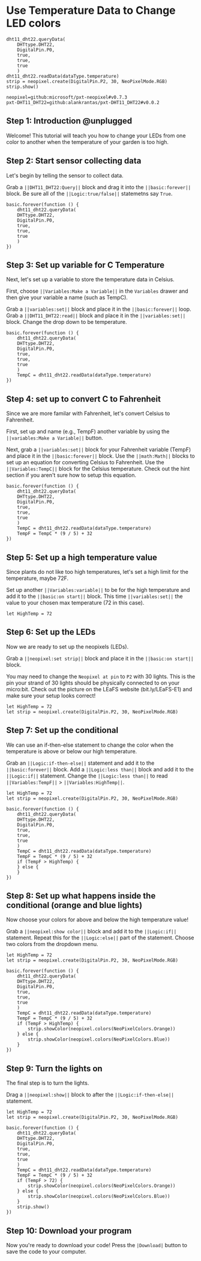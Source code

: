 # Use Temperature Data to Change LED colors

```ghost
dht11_dht22.queryData(
    DHTtype.DHT22,
    DigitalPin.P0,
    true,
    true,
    true
    )
dht11_dht22.readData(dataType.temperature)
strip = neopixel.create(DigitalPin.P2, 30, NeoPixelMode.RGB)
strip.show()
```

``` package
neopixel=github:microsoft/pxt-neopixel#v0.7.3
pxt-DHT11_DHT22=github:alankrantas/pxt-DHT11_DHT22#v0.0.2
```



## Step 1: Introduction @unplugged

Welcome! This tutorial will teach you how to change your LEDs from one color to another when the temperature of your garden is too high.

## Step 2: Start sensor collecting data

Let's begin by telling the sensor to collect data. 

Grab a ``||DHT11_DHT22:Query||`` block and drag it into the ``||basic:forever||`` block.  Be sure all of the ``||Logic:true/false||`` statemetns say `True`.

``` blocks
basic.forever(function () {
    dht11_dht22.queryData(
    DHTtype.DHT22,
    DigitalPin.P0,
    true,
    true,
    true
    )
})
```
## Step 3: Set up variable for C Temperature

Next, let's set up a variable to store the temperature data in Celsius.

First, choose ``||Variables:Make a Variable||`` in the `Variables` drawer and then give your variable a name (such as TempC). 

Grab a ``||variables:set||`` block and place it in the ``||basic:forever||`` loop. Grab a ``||DHT11_DHT22:read||`` block and place it in the ``||variables:set||`` block. Change the drop down to be temperature.

``` blocks
basic.forever(function () {
    dht11_dht22.queryData(
    DHTtype.DHT22,
    DigitalPin.P0,
    true,
    true,
    true
    )
    TempC = dht11_dht22.readData(dataType.temperature)
})
```

## Step 4: set up to convert C to Fahrenheit

Since we are more familar with Fahrenheit, let's convert Celsius to Fahrenheit.

First, set up and name (e.g., TempF) another variable by using the ``||variables:Make a Variable||`` button.

Next, grab a ``||variables:set||`` block for your Fahrenheit variable (TempF) and place it in the ``||basic:forever||`` block. Use the ``||math:Math||`` blocks to set up an equation for converting Celsius to Fahrenheit. Use the ``||Variables:TempC||`` block for the Celsius temperature. Check out the hint section if you aren't sure how to setup this equation.

``` blocks
basic.forever(function () {
    dht11_dht22.queryData(
    DHTtype.DHT22,
    DigitalPin.P0,
    true,
    true,
    true
    )
    TempC = dht11_dht22.readData(dataType.temperature)
    TempF = TempC * (9 / 5) + 32
})
```
## Step 5: Set up a high temperature value

Since plants do not like too high temperatures, let's set a high limit for the temperature, maybe 72F.

Set up another ``||Variables:variable||`` to be for the high temperature and add it to the ``||basic:on start||`` block. This time ``||variables:set||`` the value to your chosen max temperature (72 in this case).

``` blocks
let HighTemp = 72
```

## Step 6: Set up the LEDs

Now we are ready to set up the neopixels (LEDs).

Grab a ``||neopixel:set strip||`` block and place it in the ``||basic:on start||`` block.

You may need to change the `Neopixel at pin` to `P2` with 30 lights. This is the pin your strand of 30 lights should be physically connected to on your micro:bit. Check out the picture on the LEaFS website (bit.ly/LEaFS-E1) and make sure your setup looks correct!

``` blocks
let HighTemp = 72
let strip = neopixel.create(DigitalPin.P2, 30, NeoPixelMode.RGB)
```

## Step 7: Set up the conditional

We can use an if-then-else statement to change the color when the temperature is above or below our high temperature.

Grab an ``||Logic:if-then-else||`` statement and add it to the ``||basic:forever||`` block. Add a ``||Logic:less than||`` block and add it to the ``||Logic:if||`` statement. Change the ``||Logic:less than||`` to read ``||Variables:TempF||`` > ``||Variables:HighTemp||``.

``` blocks
let HighTemp = 72
let strip = neopixel.create(DigitalPin.P2, 30, NeoPixelMode.RGB)

basic.forever(function () {
    dht11_dht22.queryData(
    DHTtype.DHT22,
    DigitalPin.P0,
    true,
    true,
    true
    )
    TempC = dht11_dht22.readData(dataType.temperature)
    TempF = TempC * (9 / 5) + 32
    if (TempF > HighTemp) {
    } else {
    }
})
```

## Step 8: Set up what happens inside the conditional (orange and blue lights)

Now choose your colors for above and below the high temperature value!

Grab a ``||neopixel:show color||`` block and add it to the ``||Logic:if||`` statement. Repeat this for the ``||Logic:else||`` part of the statement. Choose two colors from the dropdown menu.

``` blocks
let HighTemp = 72
let strip = neopixel.create(DigitalPin.P2, 30, NeoPixelMode.RGB)

basic.forever(function () {
    dht11_dht22.queryData(
    DHTtype.DHT22,
    DigitalPin.P0,
    true,
    true,
    true
    )
    TempC = dht11_dht22.readData(dataType.temperature)
    TempF = TempC * (9 / 5) + 32
    if (TempF > HighTemp) {
        strip.showColor(neopixel.colors(NeoPixelColors.Orange))
    } else {
        strip.showColor(neopixel.colors(NeoPixelColors.Blue))
    }
})
```
## Step 9: Turn the lights on

The final step is to turn the lights.

Drag a ``||neopixel:show||`` block to after the ``||Logic:if-then-else||`` statement.

``` blocks
let HighTemp = 72
let strip = neopixel.create(DigitalPin.P2, 30, NeoPixelMode.RGB)

basic.forever(function () {
    dht11_dht22.queryData(
    DHTtype.DHT22,
    DigitalPin.P0,
    true,
    true,
    true
    )
    TempC = dht11_dht22.readData(dataType.temperature)
    TempF = TempC * (9 / 5) + 32
    if (TempF > 72) {
        strip.showColor(neopixel.colors(NeoPixelColors.Orange))
    } else {
        strip.showColor(neopixel.colors(NeoPixelColors.Blue))
    }
    strip.show()
})
```

## Step 10: Download your program

Now you're ready to download your code! Press the ``|Download|`` button to save the code to your computer.


